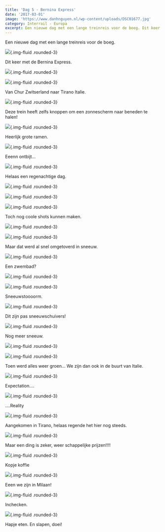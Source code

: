 ```yaml
---
title: 'Dag 5 - Bernina Express'
date: '2017-03-01'
image: 'https://www.danhnguyen.nl/wp-content/uploads/DSC01677.jpg'
category: Interrail - Europa
excerpt: Een nieuwe dag met een lange treinreis voor de boeg. Dit keer met de Bernina Express...
---
```


Een nieuwe dag met een lange treinreis voor de boeg.

![](https://www.danhnguyen.nl/wp-content/uploads/20170228_083532-700x394.jpg){.img-fluid .rounded-3}

Dit keer met de Bernina Express.

![](https://www.danhnguyen.nl/wp-content/uploads/20170228_083636-700x394.jpg){.img-fluid .rounded-3}

![](https://www.danhnguyen.nl/wp-content/uploads/DSC01646-700x394.jpg){.img-fluid .rounded-3}

Van Chur Zwitserland naar Tirano Italie.

![](https://www.danhnguyen.nl/wp-content/uploads/20170228_083643-700x394.jpg){.img-fluid .rounded-3}

Deze trein heeft zelfs knoppen om een zonnescherm naar beneden te halen!

![](https://www.danhnguyen.nl/wp-content/uploads/DSC01645-700x394.jpg){.img-fluid .rounded-3}

Heerlijk grote ramen.

![](https://www.danhnguyen.nl/wp-content/uploads/20170228_084136-700x394.jpg){.img-fluid .rounded-3}

Eeenn ontbijt...

![](https://www.danhnguyen.nl/wp-content/uploads/DSC01766-700x394.jpg){.img-fluid .rounded-3}

Helaas een regenachtige dag.

![](https://www.danhnguyen.nl/wp-content/uploads/DSC01670-700x394.jpg){.img-fluid .rounded-3}

![](https://www.danhnguyen.nl/wp-content/uploads/DSC01677-700x394.jpg){.img-fluid .rounded-3}

![](https://www.danhnguyen.nl/wp-content/uploads/DSC01681-700x394.jpg){.img-fluid .rounded-3}

Toch nog coole shots kunnen maken.

![](https://www.danhnguyen.nl/wp-content/uploads/DSC01690-700x394.jpg){.img-fluid .rounded-3}

![](https://www.danhnguyen.nl/wp-content/uploads/DSC01745-700x394.jpg){.img-fluid .rounded-3}

Maar dat werd al snel omgetoverd in sneeuw.

![](https://www.danhnguyen.nl/wp-content/uploads/DSC01687-700x394.jpg){.img-fluid .rounded-3}

Een zwembad?

![](https://www.danhnguyen.nl/wp-content/uploads/DSC01730-700x394.jpg){.img-fluid .rounded-3}

![](https://www.danhnguyen.nl/wp-content/uploads/DSC01738-700x394.jpg){.img-fluid .rounded-3}

Sneeuwstoooorm.

![](https://www.danhnguyen.nl/wp-content/uploads/DSC01726-700x394.jpg){.img-fluid .rounded-3}

Dit zijn pas sneeuwschuivers!

![](https://www.danhnguyen.nl/wp-content/uploads/DSC01705-700x394.jpg){.img-fluid .rounded-3}

Nog meer sneeuw.

![](https://www.danhnguyen.nl/wp-content/uploads/DSC01758-700x394.jpg){.img-fluid .rounded-3}

![](https://www.danhnguyen.nl/wp-content/uploads/DSC01761-700x394.jpg){.img-fluid .rounded-3}

Toen werd alles weer groen... We zijn dan ook in de buurt van Italie.

![](https://www.danhnguyen.nl/wp-content/uploads/DSC01763-700x394.jpg){.img-fluid .rounded-3}

Expectation....

![](https://www.danhnguyen.nl/wp-content/uploads/DSC01764-700x394.jpg){.img-fluid .rounded-3}

....Reality

![](https://www.danhnguyen.nl/wp-content/uploads/20170228_131340-700x394.jpg){.img-fluid .rounded-3}

Aangekomen in Tirano, helaas regende het hier nog steeds.

![](https://www.danhnguyen.nl/wp-content/uploads/20170228_131724-700x394.jpg){.img-fluid .rounded-3}

Maar een ding is zeker, weer schappelijke prijzen!!!!

![](https://www.danhnguyen.nl/wp-content/uploads/20170228_132224-e1488315634929-700x394.jpg){.img-fluid .rounded-3}

Kopje koffie

![](https://www.danhnguyen.nl/wp-content/uploads/20170228_174244-700x394.jpg){.img-fluid .rounded-3}

Eeen we zijn in Milaan!

![](https://www.danhnguyen.nl/wp-content/uploads/20170228_182437-700x394.jpg){.img-fluid .rounded-3}

Inchecken.

![](https://www.danhnguyen.nl/wp-content/uploads/20170228_200250-700x394.jpg){.img-fluid .rounded-3}

Hapje eten.
En slapen, doei!
